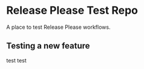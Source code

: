 # Release Please Test Repo

A place to test Release Please workflows.

## Testing a new feature
test
test
